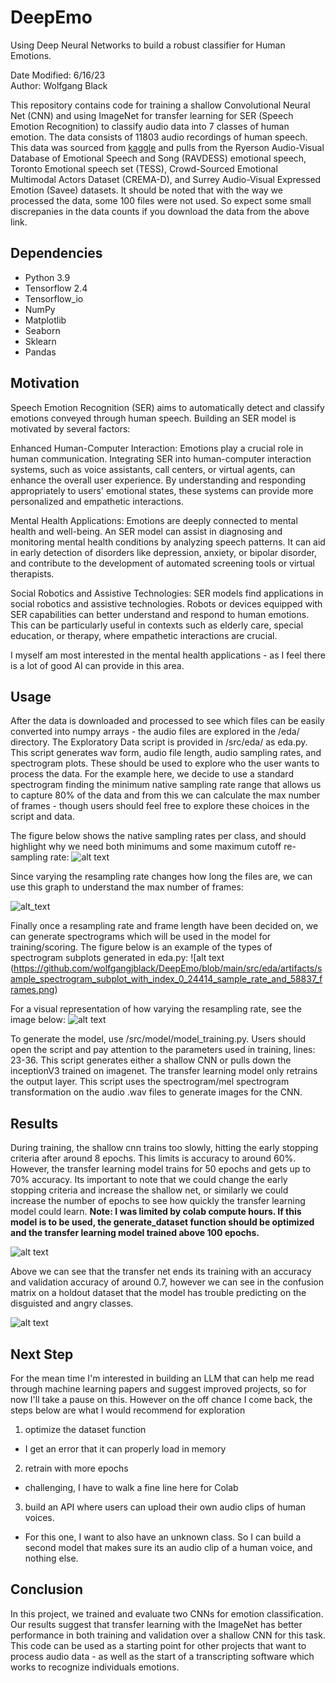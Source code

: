 # DeepEmo
Using Deep Neural Networks to build a robust classifier for Human Emotions. 

Date Modified: 6/16/23 <br>
Author: Wolfgang Black <br>

This repository contains code for training a shallow Convolutional Neural Net (CNN) and using ImageNet for transfer learning for SER (Speech Emotion Recognition) to classify audio data into 7 classes of human emotion. The data consists of 11803 audio recordings of human speech. This data was sourced from [kaggle](https://www.kaggle.com/code/shivamburnwal/speech-emotion-recognition) and pulls from the Ryerson Audio-Visual Database of Emotional Speech and Song (RAVDESS) emotional speech, Toronto Emotional speech set (TESS), Crowd-Sourced Emotional Multimodal Actors Dataset (CREMA-D), and Surrey Audio-Visual Expressed Emotion (Savee) datasets. It should be noted that with the way we processed the data, some 100 files were not used. So expect some small discrepanies in the data counts if you download the data from the above link. 

## Dependencies
  - Python 3.9
  - Tensorflow 2.4
  - Tensorflow_io
  - NumPy
  - Matplotlib
  - Seaborn
  - Sklearn
  - Pandas
 
## Motivation
Speech Emotion Recognition (SER) aims to automatically detect and classify emotions conveyed through human speech. Building an SER model is motivated by several factors:

Enhanced Human-Computer Interaction: Emotions play a crucial role in human communication. Integrating SER into human-computer interaction systems, such as voice assistants, call centers, or virtual agents, can enhance the overall user experience. By understanding and responding appropriately to users' emotional states, these systems can provide more personalized and empathetic interactions.

Mental Health Applications: Emotions are deeply connected to mental health and well-being. An SER model can assist in diagnosing and monitoring mental health conditions by analyzing speech patterns. It can aid in early detection of disorders like depression, anxiety, or bipolar disorder, and contribute to the development of automated screening tools or virtual therapists.

Social Robotics and Assistive Technologies: SER models find applications in social robotics and assistive technologies. Robots or devices equipped with SER capabilities can better understand and respond to human emotions. This can be particularly useful in contexts such as elderly care, special education, or therapy, where empathetic interactions are crucial.

I myself am most interested in the mental health applications - as I feel there is a lot of good AI can provide in this area. 

## Usage
After the data is downloaded and processed to see which files can be easily converted into numpy arrays - the audio files are explored in the /eda/ directory. The Exploratory Data script is provided in /src/eda/ as eda.py. This script generates wav form, audio file length, audio sampling rates, and spectrogram plots. These should be used to explore who the user wants to process the data. For the example here, we decide to use a standard spectrogram finding the minimum native sampling rate range that allows us to capture 80% of the data and from this we can calculate the max number of frames - though users should feel free to explore these choices in the script and data. 

The figure below shows the native sampling rates per class, and should highlight why we need both minimums and some maximum cutoff re-sampling rate:
![alt text](https://github.com/wolfgangjblack/DeepEmo/blob/main/src/eda/artifacts/native_sample_rates.png)

Since varying the resampling rate changes how long the files are, we can use this graph to understand the max number of frames:

![alt_text](https://github.com/wolfgangjblack/DeepEmo/blob/main/src/eda/artifacts/sample_frame_subplots.png)

Finally once a resampling rate and frame length have been decided on, we can generate spectrograms which will be used in the model for training/scoring. The figure below is an example of the types of spectrogram subplots generated in eda.py:
![alt text
(https://github.com/wolfgangjblack/DeepEmo/blob/main/src/eda/artifacts/sample_spectrogram_subplot_with_index_0_24414_sample_rate_and_58837_frames.png)

For a visual representation of how varying the resampling rate, see the image below:
![alt text](https://github.com/wolfgangjblack/DeepEmo/blob/main/src/eda/artifacts/Angry_1022_ITS_ANG_XX.wav%20data%20augmentation%20spectrograms.png)

To generate the model, use /src/model/model_training.py. Users should open the script and pay attention to the parameters used in training, lines: 23-36. This script generates either a shallow CNN or pulls down the inceptionV3 trained on imagenet. The transfer learning model only retrains the output layer. This script uses the spectrogram/mel spectrogram transformation on the audio .wav files to generate images for the CNN. 

## Results
During training, the shallow cnn trains too slowly, hitting the early stopping criteria after around 8 epochs. This limits is accuracy to around 60%. However, the transfer learning model trains for 50 epochs and gets up to 70% accuracy. Its important to note that we could change the early stopping criteria and increase the shallow net, or similarly we could increase the number of epochs to see how quickly the transfer learning model could learn. **Note: I was limited by colab compute hours. If this model is to be used, the generate_dataset function should be optimized and the transfer learning model trained above 100 epochs.**

![alt text]([https://github.com/wolfgangjblack/synthetic_accent_module/blob/main/src/model/artifacts/shallow_cnn_training_metrics.png](https://github.com/wolfgangjblack/DeepEmo/blob/main/src/model/artifacts/transfer_training_metrics.png))

Above we can see that the transfer net ends its training with an accuracy and validation accuracy of around 0.7, however we can see in the confusion matrix on a holdout dataset that the model has trouble predicting on the disguisted and angry classes. 

![alt text](https://github.com/wolfgangjblack/DeepEmo/blob/main/src/model/artifacts/transfer_confusion_matrix.jpg)

## Next Step
For the mean time I'm interested in building an LLM that can help me read through machine learning papers and suggest improved projects, so for now I'll take a pause on this. However on the off chance I come back, the steps below are what I would recommend for exploration

1. optimize the dataset function
  - I get an error that it can properly load in memory
2. retrain with more epochs
  - challenging, I have to walk a fine line here for Colab
3. build an API where users can upload their own audio clips of human voices.
  - For this one, I want to also have an unknown class. So I can build a second model that makes sure its an audio clip of a human voice, and nothing else. 

## Conclusion
In this project, we trained and evaluate two CNNs for emotion classification. Our results suggest that transfer learning with the ImageNet has better performance in both training and validation over a shallow CNN for this task. This code can be used as a starting point for other projects that want to process audio data - as well as the start of a transcripting software which works to recognize individuals emotions.
